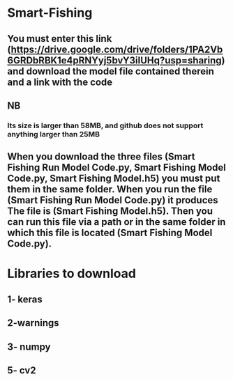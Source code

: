 # Smart-Fishing


## You must enter this link (https://drive.google.com/drive/folders/1PA2Vb6GRDbRBK1e4pRNYyj5bvY3iIUHq?usp=sharing) and download the model file contained therein and a link with the code
## NB
### Its size is larger than 58MB, and github does not support anything larger than 25MB


## When you download the three files (Smart Fishing Run Model Code.py, Smart Fishing Model Code.py, Smart Fishing Model.h5) you must put them in the same folder. When you run the file (Smart Fishing Run Model Code.py) it produces The file is (Smart Fishing Model.h5). Then you can run this file via a path or in the same folder in which this file is located (Smart Fishing Model Code.py).


# Libraries to download
## 1- keras
## 2-warnings
## 3- numpy
## 5- cv2

